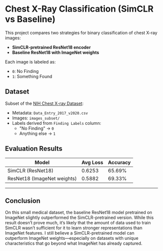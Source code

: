 # Chest X-Ray Classification (SimCLR vs Baseline)

This project compares two strategies for binary classification of chest X-ray images:

- **SimCLR-pretrained ResNet18 encoder**
- **Baseline ResNet18 with ImageNet weights**

Each image is labeled as:
- `0`: No Finding  
- `1`: Something Found


## Dataset

Subset of the [NIH Chest X-ray Dataset](https://www.nature.com/articles/s41597-019-0322-0):

- Metadata: `Data_Entry_2017_v2020.csv`
- Images: `images_subset/`  
- Labels derived from `Finding Labels` column:
  - "No Finding" → `0`
  - Anything else → `1`

## Evaluation Results

| Model                        | Avg Loss | Accuracy  |
|-----------------------------|----------|-----------|
| SimCLR (ResNet18)           | 0.6253   | 65.69%    |
| ResNet18 (ImageNet weights) | 0.5882   | 69.33%    |

---

## Conclusion

On this small medical dataset, the baseline ResNet18 model pretrained on ImageNet slightly outperformed the SimCLR-pretrained version. While this result doesn’t prove much, it’s likely that the amount of data used to train SimCLR wasn’t sufficient for it to learn stronger representations than ImageNet features. I still believe a SimCLR-pretrained model can outperform ImageNet weights—especially on datasets with unique characteristics that go beyond what ImageNet has already captured.
